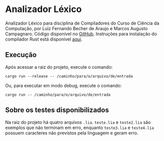 # Analizador Léxico

Analizador Léxico para disciplina de Compiladores do Curso de Ciência da Computação, por Luiz Fernando Becher de Araujo e Marcos Augusto Campagnaro. Código disponível no [GitHub](https://github.com/lbecher/comp_analizador_lexico/). Instruções para instalação do compilador Rust está disponível [aqui](https://www.rust-lang.org/pt-BR/tools/install).

## Execução

Após acessar a raiz do projeto, execute o comando:

```
cargo run --release -- /caminho/para/o/arquivo/de/entrada
```

Ou, para executar em modo debug, execute o comando:

```
cargo run -- /caminho/para/o/arquivo/de/entrada
```

## Sobre os testes disponibilizados

Na raiz do projeto há quatro arquivos ```.lia```. ```teste.lia``` e ```teste2.lia``` são exemplos que não terminam em erro, enquanto ```teste3.lia``` e ```teste4.lia``` possuem caracteres não previstos pela linguagem e geram erro.
